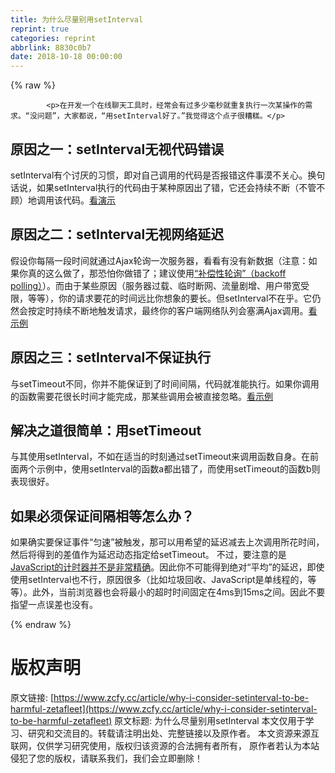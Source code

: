 ```yaml
---
title: 为什么尽量别用setInterval
reprint: true
categories: reprint
abbrlink: 8830c0b7
date: 2018-10-18 00:00:00
---
```


{% raw %}

            <p>在开发一个在线聊天工具时，经常会有过多少毫秒就重复执行一次某操作的需求。“没问题”，大家都说，“用setInterval好了。”我觉得这个点子很糟糕。</p>
<h2>原因之一：setInterval无视代码错误</h2>
<p>setInterval有个讨厌的习惯，即对自己调用的代码是否报错这件事漠不关心。换句话说，如果setInterval执行的代码由于某种原因出了错，它还会持续不断（不管不顾）地调用该代码。<a href="http://jsfiddle.net/MUFtV/">看演示</a></p>
<h2>原因之二：setInterval无视网络延迟</h2>
<p>假设你每隔一段时间就通过Ajax轮询一次服务器，看看有没有新数据（注意：如果你真的这么做了，那恐怕你做错了；建议使用<a href="http://github.com/blog/467-smart-js-polling">“补偿性轮询”（backoff polling）</a>）。而由于某些原因（服务器过载、临时断网、流量剧增、用户带宽受限，等等），你的请求要花的时间远比你想象的要长。但setInterval不在乎。它仍然会按定时持续不断地触发请求，最终你的客户端网络队列会塞满Ajax调用。<a href="http://jsfiddle.net/2uEZ5/">看示例</a></p>
<h2>原因之三：setInterval不保证执行</h2>
<p>与setTimeout不同，你并不能保证到了时间间隔，代码就准能执行。如果你调用的函数需要花很长时间才能完成，那某些调用会被直接忽略。<a href="http://jsfiddle.net/snover/9C3J5/">看示例</a></p>
<h2>解决之道很简单：用setTimeout</h2>
<p>与其使用setInterval，不如在适当的时刻通过setTimeout来调用函数自身。在前面两个示例中，使用setInterval的函数a都出错了，而使用setTimeout的函数b则表现很好。</p>
<h2>如果必须保证间隔相等怎么办？</h2>
<p>如果确实要保证事件“匀速”被触发，那可以用希望的延迟减去上次调用所花时间，然后将得到的差值作为延迟动态指定给setTimeout。 不过，要注意的是<a href="http://ejohn.org/blog/accuracy-of-javascript-time/">JavaScript的计时器并不是非常精确</a>。因此你不可能得到绝对“平均”的延迟，即使使用setInterval也不行，原因很多（比如垃圾回收、JavaScript是单线程的，等等）。此外，当前浏览器也会将最小的超时时间固定在4ms到15ms之间。因此不要指望一点误差也没有。</p>

          
{% endraw %}

# 版权声明
原文链接: [https://www.zcfy.cc/article/why-i-consider-setinterval-to-be-harmful-zetafleet](https://www.zcfy.cc/article/why-i-consider-setinterval-to-be-harmful-zetafleet)
原文标题: 为什么尽量别用setInterval
本文仅用于学习、研究和交流目的。转载请注明出处、完整链接以及原作者。
本文资源来源互联网，仅供学习研究使用，版权归该资源的合法拥有者所有，
原作者若认为本站侵犯了您的版权，请联系我们，我们会立即删除！
